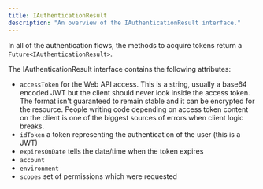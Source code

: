 ```yaml
---
title: IAuthenticationResult
description: "An overview of the IAuthenticationResult interface."
---
```


In all of the authentication flows, the methods to acquire tokens return a `Future<IAuthenticationResult>`.

The IAuthenticationResult interface contains the following attributes:

* `accessToken` for the Web API access. This is a string, usually a base64 encoded JWT but the client should never look inside the access token. The format isn't guaranteed to remain stable and it can be encrypted for the resource. People writing code depending on access token content on the client is one of the biggest sources of errors when client logic breaks.
* `idToken` a token representing the authentication of the user (this is a JWT)
* `expiresOnDate` tells the date/time when the token expires
* `account`
* `environment`
* `scopes` set of permissions which were requested
